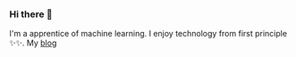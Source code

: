 ### Hi there 👋

I'm a apprentice of machine learning. I enjoy technology from first principle ✨✨.
My [blog](https://huybik.github.io)
<!---
huybik/huybik is a ✨ special ✨ repository because its `README.md` (this file) appears on your GitHub profile.
You can click the Preview link to take a look at your changes.
--->
